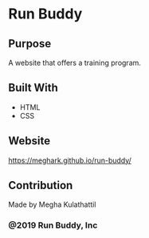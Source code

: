 # Run Buddy

## Purpose
A website that offers a training program.

## Built With
* HTML
* CSS

## Website
https://meghark.github.io/run-buddy/

## Contribution
Made by Megha Kulathattil

### @2019 Run Buddy, Inc
